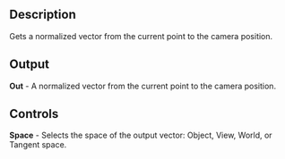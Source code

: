 ## Description
Gets a normalized vector from the current point to the camera position.

## Output
**Out** - A normalized vector from the current point to the camera position.

## Controls
**Space** - Selects the space of the output vector: Object, View, World, or Tangent space.